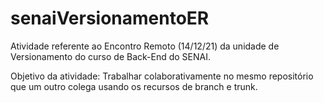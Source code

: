 # senaiVersionamentoER
Atividade referente ao Encontro Remoto (14/12/21) da unidade de Versionamento do curso de Back-End do SENAI.

Objetivo da atividade:
Trabalhar colaborativamente no mesmo repositório que um outro colega usando os recursos de branch e trunk.
